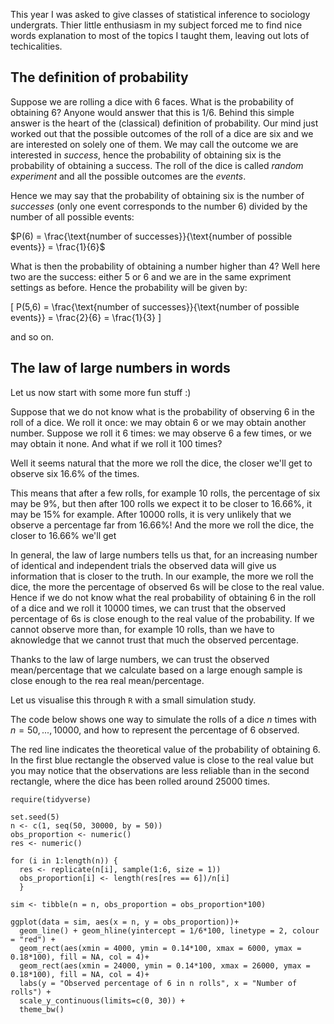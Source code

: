 

This year I was asked to give classes of statistical inference to sociology undergrats. Thier little enthusiasm in my subject forced me to find nice words explanation to most of the topics I taught them, leaving out lots of techicalities. 



## The definition of probability

Suppose we are rolling a dice with 6 faces. What is the probability of obtaining 6? Anyone would answer that this is 1/6. Behind this simple answer is the heart of the (classical) definition of probability. Our mind just worked out that the possible outcomes of the roll of a dice are six and we are interested on solely one of them. We may call the outcome we are interested in _success_, hence the probability of obtaining six is the probability of obtaining a success. The roll of the dice is called _random experiment_ and all the possible outcomes are the _events_.

Hence we may say that the probability of obtaining six is the number of _successes_ (only one event corresponds to the number 6) divided by the number of all possible events:

$P(6) = \frac{\text{number of successes}}{\text{number of possible events}} = \frac{1}{6}$

What is then the probability of obtaining a number higher than 4? Well here two are the success: either 5 or 6 and we are in the same expriment settings as before. Hence the probability will be given by:

\[
P(5,6) = \frac{\text{number of successes}}{\text{number of possible events}} = \frac{2}{6} = \frac{1}{3}
\]

and so on.



## The law of large numbers in words

Let us now start with some more fun stuff :)

Suppose that we do not know what is the probability of observing 6 in the roll of a dice. We roll it once: we may obtain 6 or we may obtain another number. Suppose we roll it 6 times: we may observe 6 a few times, or we may obtain it none. And what if we roll it 100 times?

Well it seems natural that the more we roll the dice, the closer we'll get to observe six 16.6% of the times.

This means that after a few rolls, for example 10 rolls, the percentage of six may be 9\%, but then after 100 rolls we expect it to be closer to 16.66\%, it may be 15% for example. After 10000 rolls, it is very unlikely that we observe a percentage far from 16.66\%! And the more we roll the dice, the closer to 16.66\% we'll get


In general, the law of large numbers tells us that, for an increasing number of identical and independent trials the observed data will give us information that is closer to the truth. In our example, the more we roll the dice, the more the percentage of observed 6s will be close to the real value. Hence if we do not know what the real probability of obtaining 6 in the roll of a dice and we roll it 10000 times, we can trust that the observed percentage of 6s is close enough to the real value of the probability. If we cannot observe more than, for example 10 rolls, than we have to aknowledge that we cannot trust that much the observed percentage.


Thanks to the law of large numbers, we can trust the observed mean/percentage that we calculate based on a large enough sample is close enough to the rea real mean/percentage.


Let us visualise this through `R` with a small simulation study. 

The code below shows one way to simulate the rolls of a dice $n$ times with $n = 50, ..., 10000$, and how to represent the percentage of 6 observed. 


The red line indicates the theoretical value of the probability of obtaining $6$. In the first blue rectangle the observed value is close to the real value but you may notice that the observations are less reliable than in the second rectangle, where the dice has been rolled around 25000 times.



```{r, message = FALSE}
require(tidyverse)

set.seed(5)
n <- c(1, seq(50, 30000, by = 50))
obs_proportion <- numeric()
res <- numeric()

for (i in 1:length(n)) {
  res <- replicate(n[i], sample(1:6, size = 1))
  obs_proportion[i] <- length(res[res == 6])/n[i]
  }

sim <- tibble(n = n, obs_proportion = obs_proportion*100)

ggplot(data = sim, aes(x = n, y = obs_proportion))+
  geom_line() + geom_hline(yintercept = 1/6*100, linetype = 2, colour = "red") +
  geom_rect(aes(xmin = 4000, ymin = 0.14*100, xmax = 6000, ymax = 0.18*100), fill = NA, col = 4)+
  geom_rect(aes(xmin = 24000, ymin = 0.14*100, xmax = 26000, ymax = 0.18*100), fill = NA, col = 4)+
  labs(y = "Observed percentage of 6 in n rolls", x = "Number of rolls") +
  scale_y_continuous(limits=c(0, 30)) +
  theme_bw()


```
